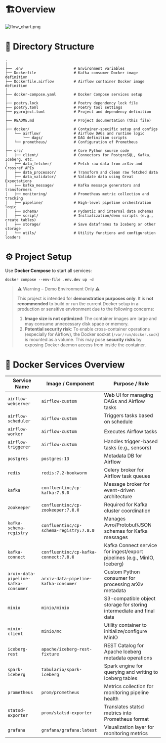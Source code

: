 # 🏗️Overview

![flow_chart.png](attachment:c0182734-5019-4e01-9679-103c35a082b2:flow_chart.png)


# 📂 Directory Structure
```docker
.
│
├── .env                       # Environment variables
├── Dockerfile                 # Kafka consumer Docker image definition
├── Dockerfile.airflow         # Airflow container Docker image definition
│
├── docker-compose.yaml        # Docker Compose services setup
│
├── poetry.lock                # Poetry dependency lock file
├── poetry.toml                # Poetry tool settings
├── pyproject.toml             # Project and dependency definition
│
├── README.md                  # Project documentation (this file)
│
├── docker/                    # Container-specific setup and configs
│   └── airflow/               # Airflow DAGs and runtime logic
│       └── dags/              # DAG definition scripts
│   └── prometheus/            # Configuration of Prometheus
│
├── src/                       # Core Python source code
│   ├── client/                # Connectors for PostgreSQL, Kafka, Iceberg, etc.
│   ├── data_fetcher/          # Fetch raw data from arXiv and Crossref APIs
│   ├── data_processor/        # Transform and clean raw fetched data
│   ├── data_validator/        # Validate data using Great Expectations
│   ├── kafka_message/         # Kafka message generators and transformers
│   ├── monitoring/            # Prometheus metric collection and tracking
│   ├── pipeline/              # High-level pipeline orchestration logic
│   ├── schema/                # Pydantic and internal data schemas
│   ├── script/                # Initialization/demo scripts (e.g., create tables)
│   ├── storage/               # Save dataframes to Iceberg or other storage
│   └── utils/                 # Utility functions and configuration loaders
```


# ⚙️ Project Setup

Use **Docker Compose** to start all services:

```docker
docker compose --env-file .env.dev up -d
```

> ⚠️ Warning – Demo Environment Only ⚠️
> 
> 
> This project is intended for **demonstration purposes only**. It is **not recommended** to build or run the current Docker setup in a production or sensitive environment due to the following concerns:
> 
> 1. **Image size is not optimized**: The container images are large and may consume unnecessary disk space or memory.
> 2. **Potential security risk**: To enable cross-container operations (especially for Airflow), the Docker socket (`/var/run/docker.sock`) is mounted as a volume. This may pose **security risks** by exposing Docker daemon access from inside the container.


# 🧱 Docker Services Overview

| Service Name | Image / Component | Purpose / Role |
| --- | --- | --- |
| `airflow-webserver` | `airflow-custom` | Web UI for managing DAGs and Airflow tasks |
| `airflow-scheduler` | `airflow-custom` | Triggers tasks based on schedule |
| `airflow-worker` | `airflow-custom` | Executes Airflow tasks |
| `airflow-triggerer` | `airflow-custom` | Handles trigger-based tasks (e.g., sensors) |
| `postgres` | `postgres:13` | Metadata DB for Airflow |
| `redis` | `redis:7.2-bookworm` | Celery broker for Airflow task queues |
| `kafka` | `confluentinc/cp-kafka:7.8.0` | Message broker for event-driven architecture |
| `zookeeper` | `confluentinc/cp-zookeeper:7.8.0` | Required for Kafka cluster coordination |
| `kafka-schema-registry` | `confluentinc/cp-schema-registry:7.8.0` | Manages Avro/Protobuf/JSON schemas for Kafka messages |
| `kafka-connect` | `confluentinc/cp-kafka-connect:7.8.0` | Kafka Connect service for ingest/export pipelines (e.g., MinIO, Iceberg) |
| `arxiv-data-pipeline-kafka-consumer` | `arxiv-data-pipeline-kafka-consumer` | Custom Python consumer for processing arXiv metadata |
| `minio` | `minio/minio` | S3-compatible object storage for storing intermediate and final data |
| `minio-client` | `minio/mc` | Utility container to initialize/configure MinIO |
| `iceberg-rest` | `apache/iceberg-rest-fixture` | REST Catalog for Apache Iceberg metadata operations |
| `spark-iceberg` | `tabulario/spark-iceberg` | Spark engine for querying and writing to Iceberg tables |
| `prometheus` | `prom/prometheus` | Metrics collection for monitoring pipeline health |
| `statsd-exporter` | `prom/statsd-exporter` | Translates statsd metrics into Prometheus format |
| `grafana` | `grafana/grafana:latest` | Visualization layer for monitoring metrics |
